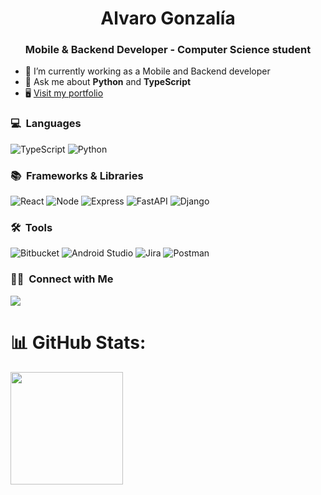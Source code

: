 <h1 align="center">Alvaro Gonzalía</h1>
<h3 align="center">Mobile & Backend Developer - Computer Science student</h3>
	

- 🌱 I’m currently working as a Mobile and Backend developer
- 💬 Ask me about **Python** and **TypeScript**
- 🖥️ <a target="_blank" href="https://gonzaliaalvaro.netlify.app/">Visit my portfolio</a>

### 💻 &nbsp;Languages
![TypeScript](https://img.shields.io/badge/typescript-151515?style=for-the-badge&logo=typescript&logoColor=960000)
![Python](https://img.shields.io/badge/python-151515?style=for-the-badge&logo=python&logoColor=960000)
<br/>

### 📚 &nbsp;Frameworks & Libraries
![React](https://img.shields.io/badge/react-151515?style=for-the-badge&logo=react&logoColor=960000)
![Node](https://img.shields.io/badge/nodejs-151515?style=for-the-badge&logo=node.js&logoColor=960000)
![Express](https://img.shields.io/badge/express-151515?style=for-the-badge&logo=express&logoColor=960000)
![FastAPI](https://img.shields.io/badge/fastapi-151515?style=for-the-badge&logo=fastapi&logoColor=960000)
![Django](https://img.shields.io/badge/django-151515?style=for-the-badge&logo=django&logoColor=960000)

### 🛠 &nbsp;Tools
![Bitbucket](https://img.shields.io/badge/bitbucket-151515?style=for-the-badge&logo=Bitbucket&logoColor=960000)
![Android Studio](https://img.shields.io/badge/Android%20Studio-151515?style=for-the-badge&logo=android&logoColor=960000)
![Jira](https://img.shields.io/badge/Jira-151515?style=for-the-badge&logo=jira&logoColor=960000)
![Postman](https://img.shields.io/badge/postman-151515?style=for-the-badge&logo=postman&logoColor=960000)
<br/>

### 🤝🏻 &nbsp;Connect with Me
<p>
<a href="https://www.linkedin.com/in/alvaro-gonzal%C3%ADa/"><img src="https://img.shields.io/badge/-LinkedIn-151515?style=flat&logo=Linkedin&logoColor=white"/></a>
</p>




# 📊 GitHub Stats:
<a href="https://github.com/gonzalia">
  <img height="180em" src="https://github-readme-stats-eight-theta.vercel.app/api/top-langs/?username=gonzalia&layout=compact&langs_count=8&theme=dark"/>
</a>





